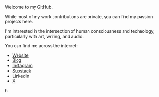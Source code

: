 Welcome to my GitHub.

While most of my work contributions are private, you can find my passion projects here.

I'm interested in the intersection of human consciousness and technology, particularly with art, writing, and audio.

You can find me across the internet:

- [Website](https://www.nathanthomas.dev)
- [Blog](https://www.nathanthomas.dev/blog)
- [Instagram](https://www.instagram.com/nwthomas)
- [Substack](https://nathanthomas.substack.com)
- [LinkedIn](https://www.linkedin.com/in/nwthomas-dev)
- [X](https://x.com/nwthomas_)

<a href='http://www.catb.org/hacker-emblem/'>
  <img style="width:1em;height:1em;" src='http://www.catb.org/hacker-emblem/glider.png' alt='hacker emblem' />
</a>